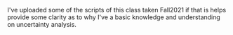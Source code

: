 I've uploaded some of the scripts of this class taken Fall2021 if that is helps provide some clarity as to why I've a basic knowledge and understanding on uncertainty analysis. 
